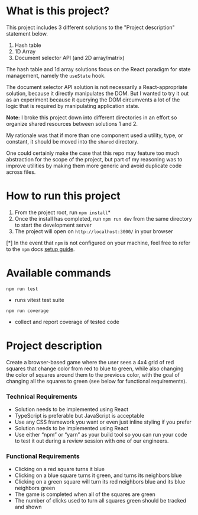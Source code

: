 # What is this project?

This project includes 3 different solutions to the "Project description" statement below.

1. Hash table
2. 1D Array
3. Document selector API (and 2D array/matrix)

The hash table and 1d array solutions focus on the React paradigm for state management, namely the `useState` hook.

The document selector API solution is not necessarily a React-appropriate solution, because it directly manipulates the DOM. But I wanted to try it out as an experiment because it querying the DOM circumvents a lot of the logic that is required by manipulating application state.

**Note:** I broke this project down into different directories in an effort so organize shared resources between solutions 1 and 2.

My rationale was that if more than one component used a utility, type, or constant, it should be moved into the `shared` directory.

One could certainly make the case that this repo may feature too much abstraction for the scope of the project, but part of my reasoning was to improve utilities by making them more generic and avoid duplicate code across files.

# How to run this project

1. From the project root, run `npm install`\*
2. Once the install has completed, run `npm run dev` from the same directory to start the development server
3. The project will open on `http://localhost:3000/` in your browser

[*] In the event that `npm` is not configured on your machine, feel free to refer to the `npm` docs [setup guide](https://docs.npmjs.com/cli/v8/configuring-npm/install).

# Available commands

`npm run test`

- runs vitest test suite

`npm run coverage`

- collect and report coverage of tested code

# Project description

Create a browser-based game where the user sees a 4x4 grid of red squares that change color from red to blue to green, while also changing the color of squares around them to the previous color, with the goal of changing all the squares to green (see below for functional requirements).

### Technical Requirements

- Solution needs to be implemented using React
- TypeScript is preferable but JavaScript is acceptable
- Use any CSS framework you want or even just inline styling if you prefer
- Solution needs to be implemented using React
- Use either “npm” or “yarn” as your build tool so you can run your code to test it out during a review session with one of our engineers.

### Functional Requirements

- Clicking on a red square turns it blue
- Clicking on a blue square turns it green, and turns its neighbors blue
- Clicking on a green square will turn its red neighbors blue and its blue neighbors green
- The game is completed when all of the squares are green
- The number of clicks used to turn all squares green should be tracked and shown
